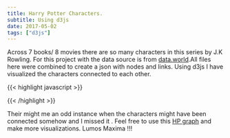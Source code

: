 ```yaml
---
title: Harry Potter Characters.
subtitle: Using d3js
date: 2017-05-02
tags: ["d3js"]
---
```



Across 7 books/ 8 movies there are so many characters in this series by J.K Rowling. For this project with the data source is from 
<a href="https://data.world/harishkgarg/harry-potter-universe">data.world</a>.All files here were combined to create a json with nodes and links.
Using d3js I have  visualized  the characters connected to each other.

<!--more-->

{{< highlight javascript >}}


<style>

.link {
  fill: none;
  stroke-width: 0.5px;
}

.link.win{
    stroke: #a6d96a;
}

.link.loss{
    stroke: #ca0020;
}

.node text {
  pointer-events: none;
  font: 10px sans-serif;
}

</style>
<body>
<script src="https://d3js.org/d3.v3.min.js"></script><script>

//Constants for the SVG
var width = 1080,
  height = 900;

//Set up the colour scale
var color = d3.scale.category10();

//Set up the force layout
var force = d3.layout.force()
  .charge(-620)
  .linkDistance(200)
  .size([width, height]);

//Append a SVG to the body of the html page. Assign this SVG as an object to svg
var svg = d3.select("body").append("svg")
  .attr("width", width)
  .attr("height", height);

//Read the data from the mis element
d3.json("https://raw.githubusercontent.com/senthilthyagarajan/stencilled.me/master/content/post/2017-05-02-Harry-Potter-Characters/hp.json", function(error, graph) {
    if (error) throw error;
//Creates the graph data structure out of the json data
force.nodes(graph.nodes)
  .links(graph.links)
  .start();

//Create all the line svgs but without locations yet
var link = svg.selectAll(".link")
  .data(graph.links)
  .enter().append("line")
  .attr("class", "link")
  .style("stroke-width", function(d) {
    return Math.sqrt(d.value);
  });

//Do the same with the circles for the nodes - no
//Changed
var radiusScale = d3.scale.linear()

var node = svg.selectAll(".node")
  .data(graph.nodes)
  .enter().append("g")
  .attr("class", "node")
  .call(force.drag);

node.append("circle")
//  .attr("r", 8)
  .style("fill", function(d) {
    return color(d.group)
  })
  .attr('r', function(d) {
        	d.radius = radiusScale(d.count);
        	return d.radius;
        });

node.append("text")
  .attr("dx", 10)
  .attr("dy", ".35em")
  .text(function(d) {
    return d.name
  });
//End changed


			node.on("mouseover", function (d) {
        var highlightedNodes = {};

				link.style('stroke-width', function(l) {
				    if (d === l.source || d === l.target){
            highlightedNodes[l.source.name] = 1;
            highlightedNodes[l.target.name] = 1;
            return 2;
          }
          return 0;
				})
      });
//Now we are giving the SVGs co-ordinates - the force layout is generating the co-ordinates which this code is using to update the attributes of the SVG elements
force.on("tick", function() {
  link.attr("x1", function(d) {
      return d.source.x;
    })
    .attr("y1", function(d) {
      return d.source.y;
    })
    .attr("x2", function(d) {
      return d.target.x;
    })
    .attr("y2", function(d) {
      return d.target.y;
    });

    link.attr("class", function(d) { return "link "+ d.value});



  //Changed

  d3.selectAll("circle").attr("cx", function(d) {
      return d.x;
    })
    .attr("cy", function(d) {
      return d.y;
    });

  d3.selectAll("text").attr("x", function(d) {
      return d.x;
    })
    .attr("y", function(d) {
      return d.y;
    });




    function unhoverNode() {
            link.attr('stroke-width', 0.25);
        };

  //End Changed

});

});
</script>


{{< /highlight >}}


Their might me an odd instance when the characters might have been connected somehow and I missed it . Feel free to 
use this <a href="https://raw.githubusercontent.com/senthilthyagarajan/stencilled.me/master/content/post/2017-05-02-Harry-Potter-Characters/hp.json">HP graph</a>
and make more visualizations. Lumos Maxima !!!